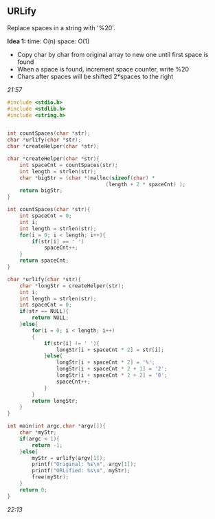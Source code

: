 ## URLify
Replace spaces in a string with '%20'.


**Idea 1:** time: O(n) space: O(1)
- Copy char by char from original array to new one until first space is found
- When a space is found, increment space counter, write %20
- Chars after spaces will be shifted 2*spaces to the right

*21:57*

````c
#include <stdio.h>
#include <stdlib.h>
#include <string.h>


int countSpaces(char *str);
char *urlify(char *str);
char *createHelper(char *str);

char *createHelper(char *str){
 	int spaceCnt = countSpaces(str);
 	int length = strlen(str);
 	char *bigStr = (char *)malloc(sizeof(char) * 
                                (length + 2 * spaceCnt) );
 	return bigStr;
}

int countSpaces(char *str){
 	int spaceCnt = 0;
 	int i;
 	int length = strlen(str);
 	for(i = 0; i < length; i++){
 		if(str[i] == ' ')
 			spaceCnt++;
 	} 
 	return spaceCnt;
}

char *urlify(char *str){
 	char *longStr = createHelper(str);
 	int i;
 	int length = strlen(str);
 	int spaceCnt = 0;
 	if(str == NULL){
		return NULL;
 	}else{
 		for(i = 0; i < length; i++)
		{
 			if(str[i] != ' '){
 				longStr[i + spaceCnt * 2] = str[i];
 			}else{ 
 				longStr[i + spaceCnt * 2] = '%';
 				longStr[i + spaceCnt * 2 + 1] = '2';
 				longStr[i + spaceCnt * 2 + 2] = '0';
 				spaceCnt++;
 			}
 		}
		return longStr; 
 	}
}

int main(int argc,char *argv[]){
  	char *myStr;
 	if(argc < 1){
 		return -1;
 	}else{
 		myStr = urlify(argv[1]);
 		printf("Original: %s\n", argv[1]);
		printf("URLified: %s\n", myStr);
 		free(myStr);
 	}
 	return 0;
}
````

*22:13*


